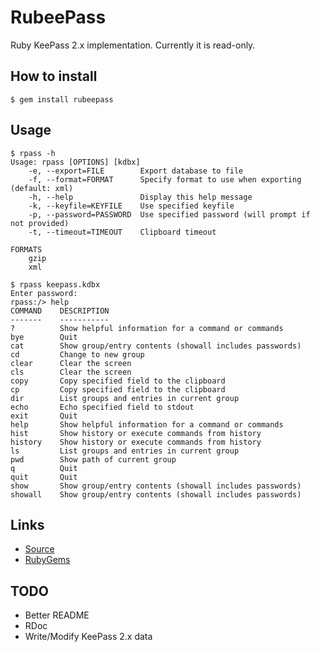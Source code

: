 # RubeePass

Ruby KeePass 2.x implementation. Currently it is read-only.

## How to install

```
$ gem install rubeepass
```

## Usage

```
$ rpass -h
Usage: rpass [OPTIONS] [kdbx]
    -e, --export=FILE        Export database to file
    -f, --format=FORMAT      Specify format to use when exporting (default: xml)
    -h, --help               Display this help message
    -k, --keyfile=KEYFILE    Use specified keyfile
    -p, --password=PASSWORD  Use specified password (will prompt if not provided)
    -t, --timeout=TIMEOUT    Clipboard timeout

FORMATS
	gzip
	xml

$ rpass keepass.kdbx
Enter password:
rpass:/> help
COMMAND    DESCRIPTION
-------    -----------
?          Show helpful information for a command or commands
bye        Quit
cat        Show group/entry contents (showall includes passwords)
cd         Change to new group
clear      Clear the screen
cls        Clear the screen
copy       Copy specified field to the clipboard
cp         Copy specified field to the clipboard
dir        List groups and entries in current group
echo       Echo specified field to stdout
exit       Quit
help       Show helpful information for a command or commands
hist       Show history or execute commands from history
history    Show history or execute commands from history
ls         List groups and entries in current group
pwd        Show path of current group
q          Quit
quit       Quit
show       Show group/entry contents (showall includes passwords)
showall    Show group/entry contents (showall includes passwords)
```

## Links

- [Source](https://gitlab.com/mjwhitta/rubeepass)
- [RubyGems](https://rubygems.org/gems/rubeepass)

## TODO

- Better README
- RDoc
- Write/Modify KeePass 2.x data
